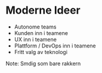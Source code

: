# Moderne Ideer

- Autonome teams
- Kunden inn i teamene
- UX inn i teamene
- Plattform / DevOps inn i teamene
- Fritt valg av teknologi

Note: Smdig som bare rakkern
